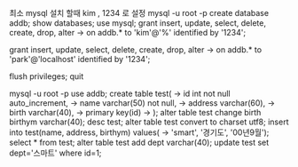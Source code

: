 최소 mysql 설치 할때 kim , 1234 로 설정
mysql -u root -p
create database addb;
show databases;
use mysql;
 grant insert, update, select, delete, create, drop, alter
    -> on addb.* to 'kim'@'%' identified by '1234';

 grant insert, update, select, delete, create, drop, alter
    -> on addb.* to 'park'@'localhost' identified by '1234';

flush privileges;
quit

mysql -u root -p
use addb;
create table test(
    -> id int not null auto_increment,
    -> name varchar(50) not null,
    -> address varchar(60),
    -> birth varchar(40),
    -> primary key(id)
    -> );
alter table test change birth birthym varchar(40);
desc test;
alter table test convert to charset utf8;
insert into test(name, address, birthym) values(
    -> 'smart', '경기도', '00년9월');
select * from test;
alter table test add dept varchar(40);
update test set dept='스마트' where id=1;
